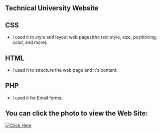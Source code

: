 ## Technical University Website


## CSS
- I used it to style and layout web pages(the text style, size, positioning, color, and more).
## HTML
- I used it to structure the web page and it's content.
## PHP
- I used it for Email forms.
## You can click the photo to view the Web Site:
[<img alt="Click Here" src ="https://user-images.githubusercontent.com/109627707/192855638-195672e6-8464-4eda-ac39-711f7f571b24.png" />](https://replit.com/@Stan15321/Site#style.css)
